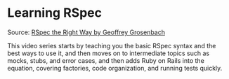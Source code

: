 # Learning RSpec
Source: [RSpec the Right Way by Geoffrey Grosenbach](https://app.pluralsight.com/library/courses/rspec-the-right-way/description)

This video series starts by teaching you the basic RSpec syntax and the best ways to use it, and then moves on to intermediate topics such as mocks, stubs, and error cases, and then adds Ruby on Rails into the equation, covering factories, code organization, and running tests quickly.
